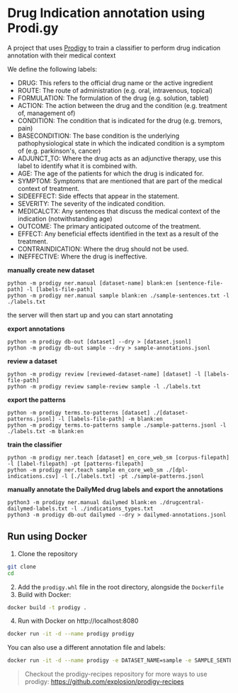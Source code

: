 # Drug Indication annotation using Prodi.gy

A project that uses [Prodigy](http://prodi.gy) to train a classifier to perform drug indication annotation with their medical context

We define the following labels:

* DRUG: This refers to the official drug name or the active ingredient
* ROUTE: The route of administration (e.g. oral, intravenous, topical)
* FORMULATION: The formulation of the drug (e.g. solution, tablet)
* ACTION: The action between the drug and the condition (e.g. treatment of, management of)
* CONDITION: The condition that is indicated for the drug (e.g. tremors, pain)
* BASECONDITION: The base condition is the underlying pathophysiological state in which the indicated condition is a symptom of (e.g. parkinson's, cancer)
* ADJUNCT_TO: Where the drug acts as an adjunctive therapy, use this label to identify what it is combined with.
* AGE: The age of the patients for which the drug is indicated for.
* SYMPTOM: Symptoms that are mentioned that are part of the medical context of treatment.
* SIDEEFFECT: Side effects that appear in the statement.
* SEVERITY: The severity of the indicated condition.
* MEDICALCTX: Any sentences that discuss the medical context of the indication (notwithstanding age)
* OUTCOME: The primary anticipated outcome of the treatment.
* EFFECT: Any beneficial effects identified in the text as a result of the treatment.
* CONTRAINDICATION: Where the drug should not be used.
* INEFFECTIVE: Where the drug is ineffective.

**manually create new dataset**

```
python -m prodigy ner.manual [dataset-name] blank:en [sentence-file-path] -l [labels-file-path]
python -m prodigy ner.manual sample blank:en ./sample-sentences.txt -l ./labels.txt
```
the server will then start up and you can start annotating


**export annotations**
```
python -m prodigy db-out [dataset] --dry > [dataset.jsonl]
python -m prodigy db-out sample --dry > sample-annotations.jsonl

```

**review a dataset**
```
python -m prodigy review [reviewed-dataset-name] [dataset] -l [labels-file-path]
python -m prodigy review sample-review sample -l ./labels.txt

```

**export the patterns**
```
python -m prodigy terms.to-patterns [dataset] ./[dataset-patterns.jsonl] -l [labels-file-path] -m blank:en
python -m prodigy terms.to-patterns sample ./sample-patterns.jsonl -l ./labels.txt -m blank:en

```

**train the classifier**
```
python -m prodigy ner.teach [dataset] en_core_web_sm [corpus-filepath] -l [label-filepath] -pt [patterns-filepath]
python -m prodigy ner.teach sample en_core_web_sm ./[dpl-indications.csv] -l [./labels.txt] -pt ./sample-patterns.jsonl
```

**manually annotate the DailyMed drug labels and export the annotations**
```
python3 -m prodigy ner.manual dailymed blank:en ./drugcentral-dailymed-labels.txt -l ./indications_types.txt
python3 -m prodigy db-out dailymed --dry > dailymed-annotations.jsonl
```

## Run using Docker

1. Clone the repository

```bash
git clone
cd
```

2. Add the `prodigy.whl` file in the root directory, alongside the `Dockerfile`
3. Build with Docker:

```bash
docker build -t prodigy .
```

4. Run with Docker on http://localhost:8080

```bash
docker run -it -d --name prodigy prodigy
```

You can also use a different annotation file and labels:

```bash
docker run -it -d --name prodigy -e DATASET_NAME=sample -e SAMPLE_SENTENCES_FILE=sample-sentences.txt -e LABELS_FILE=labels.txt prodigy
```

> Checkout the prodigy-recipes repository for more ways to use prodigy: https://github.com/explosion/prodigy-recipes